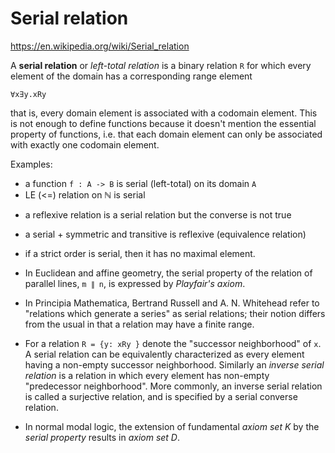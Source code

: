 # Serial relation

https://en.wikipedia.org/wiki/Serial_relation

A **serial relation** or *left-total relation* is a binary relation `R` for which every element of the domain has a corresponding range element

`∀x∃y.xRy`

that is, every domain element is associated with a codomain element. This is not enough to define functions because it doesn't mention the essential property of functions, i.e. that each domain element can only be associated with exactly one codomain element.


Examples:
- a function `f : A -> B` is serial (left-total) on its domain `A`
- LE (<=) relation on ℕ is serial


* a reflexive relation is a serial relation but the converse is not true
* a serial + symmetric and transitive is reflexive (equivalence relation)
* if a strict order is serial, then it has no maximal element.

* In Euclidean and affine geometry, the serial property of the relation of parallel lines, `m ∥ n`, is expressed by *Playfair's axiom*.

* In Principia Mathematica, Bertrand Russell and A. N. Whitehead refer to "relations which generate a series" as serial relations; their notion differs from the usual in that a relation may have a finite range.

* For a relation `R = {y: xRy }` denote the "successor neighborhood" of `x`. A serial relation can be equivalently characterized as every element having a non-empty successor neighborhood. Similarly an *inverse serial relation* is a relation in which every element has non-empty "predecessor neighborhood". More commonly, an inverse serial relation is called a surjective relation, and is specified by a serial converse relation.

* In normal modal logic, the extension of fundamental *axiom set K* by the *serial property* results in *axiom set D*.

